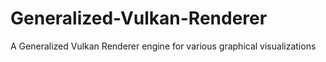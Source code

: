 # Generalized-Vulkan-Renderer
A Generalized Vulkan Renderer engine for various graphical visualizations
